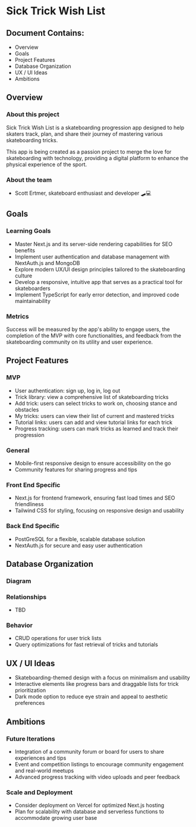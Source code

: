 # Sick Trick Wish List

## Document Contains:
- Overview
- Goals
- Project Features
- Database Organization
- UX / UI Ideas
- Ambitions

## Overview
### About this project
Sick Trick Wish List is a skateboarding progression app designed to help skaters track, plan, and share their journey of mastering various skateboarding tricks. 

This app is being created as a passion project to merge the love for skateboarding with technology, providing a digital platform to enhance the physical experience of the sport.
### About the team
- Scott Ertmer, skateboard enthusiast and developer 🛹💻

## Goals
  
### Learning Goals
- Master Next.js and its server-side rendering capabilities for SEO benefits
- Implement user authentication and database management with NextAuth.js and MongoDB
- Explore modern UX/UI design principles tailored to the skateboarding culture
- Develop a responsive, intuitive app that serves as a practical tool for skateboarders
- Implement TypeScript for early error detection, and improved code maintainability
  
### Metrics
Success will be measured by the app's ability to engage users, the completion of the MVP with core functionalities, and feedback from the skateboarding community on its utility and user experience.

## Project Features
### MVP
- User authentication: sign up, log in, log out
- Trick library: view a comprehensive list of skateboarding tricks
- Add trick: users can select tricks to work on, choosing stance and obstacles
- My tricks: users can view their list of current and mastered tricks
- Tutorial links: users can add and view tutorial links for each trick
- Progress tracking: users can mark tricks as learned and track their progression
### General
- Mobile-first responsive design to ensure accessibility on the go
- Community features for sharing progress and tips
### Front End Specific
- Next.js for frontend framework, ensuring fast load times and SEO friendliness
- Tailwind CSS for styling, focusing on responsive design and usability
### Back End Specific
- PostGreSQL for a flexible, scalable database solution
- NextAuth.js for secure and easy user authentication

## Database Organization
### Diagram

### Relationships
- TBD
### Behavior
- CRUD operations for user trick lists
- Query optimizations for fast retrieval of tricks and tutorials

## UX / UI Ideas
- Skateboarding-themed design with a focus on minimalism and usability
- Interactive elements like progress bars and draggable lists for trick prioritization
- Dark mode option to reduce eye strain and appeal to aesthetic preferences

## Ambitions
### Future Iterations
- Integration of a community forum or board for users to share experiences and tips
- Event and competition listings to encourage community engagement and real-world meetups
- Advanced progress tracking with video uploads and peer feedback
### Scale and Deployment
- Consider deployment on Vercel for optimized Next.js hosting
- Plan for scalability with database and serverless functions to accommodate growing user base
